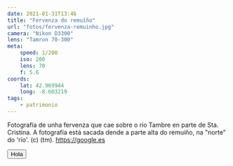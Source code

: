 ```yaml
---
date: 2021-01-31T13:46
title: "Fervenza do remuíño"
url: "fotos/fervenza-remuinho.jpg"
camera: "Nikon D3300"
lens: "Tamron 70-300"
meta:
    speed: 1/200
    iso: 200
    lens: 70
    f: 5.6
coords:
    lat: 42.969944
    long: -8.603219
tags:
    - patrimonio
---
```


Fotografía de unha fervenza que cae sobre o río Tambre en parte de Sta. Cristina. A fotografía está sacada dende a parte alta do remuíño, na "norte" do 'río'. (c) (tm). https://google.es

<button>Hola</button>
